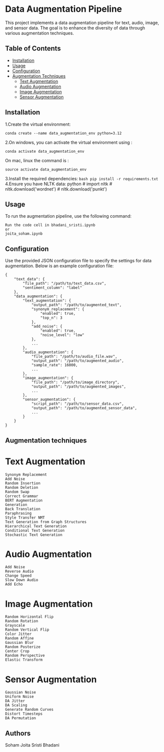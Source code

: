 
# Data Augmentation Pipeline

This project implements a data augmentation pipeline for text, audio, image, and sensor data. 
The goal is to enhance the diversity of data through various augmentation techniques.

## Table of Contents

- [Installation](#installation)
- [Usage](#usage)
- [Configuration](#configuration)
- [Augmentation Techniques](#augmentation-techniques)
  - [Text Augmentation](#text-augmentation)
  - [Audio Augmentation](#audio-augmentation)
  - [Image Augmentation](#image-augmentation)
  - [Sensor Augmentation](#sensor-augmentation)


## Installation

1.Create the virtual environment:
```
conda create --name data_augmentation_env python=3.12

```
2.On windows, you can activate the virtual environment using :
```
conda activate data_augmentation_env
```
On mac, linux the command is :
```
source activate data_augmentation_env
```
3.Install the required dependencies:
    ```bash
    pip install -r requirements.txt
    ```
4.Ensure you have NLTK data:
    python
    # import nltk
    # nltk.download('wordnet')
    # nltk.download('punkt')
    

## Usage

To run the augmentation pipeline, use the following command:

```
Run the code cell in bhadani_sristi.ipynb
or 
joita_soham.ipynb

```

## Configuration
Use the provided JSON configuration file to specify the settings for data augmentation.
Below is an example configuration file:
```
{
    "text_data": {
        "file_path": "/path/to/text_data.csv",
        "sentiment_column": "label"
    },
    "data_augmentation": {
        "text_augmentation": {
            "output_path": "/path/to/augmented_text",
            "synonym_replacement": {
                "enabled": true,
                "top_n": 3
            },
            "add_noise": {
                "enabled": true,
                "noise_level": "low"
            },
            ...
        },
        "audio_augmentation": {
            "file_path": "/path/to/audio_file.wav",
            "output_path": "/path/to/augmented_audio",
            "sample_rate": 16000,
            ...
        },
        "image_augmentation": {
            "file_path": "/path/to/image_directory",
            "output_path": "/path/to/augmented_images",
            ...
        },
        "sensor_augmentation": {
            "script_path": "/path/to/sensor_data.csv",
            "output_path": "/path/to/augmented_sensor_data",
            ...
        }
    }
}
```
## Augmentation techniques
# Text Augmentation
    Synonym Replacement
    Add Noise
    Random Insertion
    Random Deletion
    Random Swap
    Correct Grammar
    BERT Augmentation
    Generation
    Back Translation
    Paraphrasing
    Style Transfer NMT
    Text Generation from Graph Structures
    Hierarchical Text Generation
    Conditional Text Generation
    Stochastic Text Generation
# Audio Augmentation
    Add Noise
    Reverse Audio
    Change Speed
    Slow Down Audio
    Add Echo
# Image Augmentation
    Random Horizontal Flip
    Random Rotation
    Grayscale
    Random Vertical Flip
    Color Jitter
    Random Affine
    Gaussian Blur
    Random Posterize
    Center Crop
    Random Perspective
    Elastic Transform
# Sensor Augmentation
    Gaussian Noise
    Uniform Noise
    DA Jitter
    DA Scaling
    Generate Random Curves
    Distort Timesteps
    DA Permutation



## Authors

Soham Joita
Sristi Bhadani

